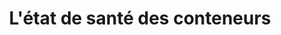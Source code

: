 ---
sectionid: lab2-secrets
sectionclass: h2
title: L'état de santé des conteneurs
parent-id: lab-2
---
